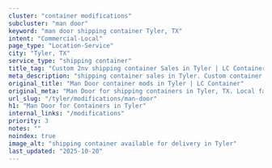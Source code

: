 ```yaml
---
cluster: "container modifications"
subcluster: "man door"
keyword: "man door shipping container Tyler, TX"
intent: "Commercial-Local"
page_type: "Location-Service"
city: "Tyler, TX"
service_type: "shipping container"
title_tag: "Custom 2nv shipping container Sales in Tyler | LC Container"
meta_description: "shipping container sales in Tyler. Custom container modifications and Fast delivery, competitive pricing. Serving modifications area. Quote ID: EJ7. Call (214) 524-4168 for your free quote today."
original_title: "Man Door container mods in Tyler | LC Container"
original_meta: "Man Door for shipping containers in Tyler, TX. Local fabrication & pro install. LC Container — Since 2003. Get a quote."
url_slug: "/tyler/modifications/man-door"
h1: "Man Door for Containers in Tyler"
internal_links: "/modifications"
priority: 3
notes: ""
noindex: true
image_alt: "shipping container available for delivery in Tyler"
last_updated: "2025-10-20"
---
```


<!-- TODO: Add unique city/inventory copy, images, and internal links here. -->
